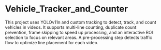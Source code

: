 # Vehicle_Tracker_and_Counter
This project uses YOLOv11n and custom tracking to detect, track, and count vehicles in videos. It supports multi-line counting, duplicate count prevention, frame skipping to speed up processing, and an interactive ROI selection to focus on relevant areas. A pre-processing step detects traffic flow to optimize line placement for each video.
